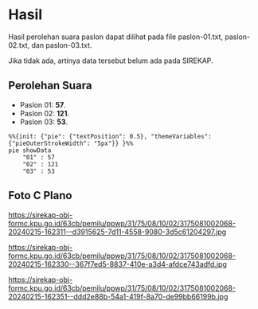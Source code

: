 # Hasil

Hasil perolehan suara paslon dapat dilihat pada file paslon-01.txt, paslon-02.txt, dan paslon-03.txt.

Jika tidak ada, artinya data tersebut belum ada pada SIREKAP.

## Perolehan Suara

 * Paslon 01: **57**.
 * Paslon 02: **121**.
 * Paslon 03: **53**.

```mermaid
%%{init: {"pie": {"textPosition": 0.5}, "themeVariables": {"pieOuterStrokeWidth": "5px"}} }%%
pie showData
    "01" : 57
    "02" : 121
    "03" : 53
```
## Foto C Plano

https://sirekap-obj-formc.kpu.go.id/63cb/pemilu/ppwp/31/75/08/10/02/3175081002068-20240215-162311--d3915625-7d11-4558-9080-3d5c61204297.jpg

https://sirekap-obj-formc.kpu.go.id/63cb/pemilu/ppwp/31/75/08/10/02/3175081002068-20240215-162330--367f7ed5-8837-410e-a3d4-afdce743adfd.jpg

https://sirekap-obj-formc.kpu.go.id/63cb/pemilu/ppwp/31/75/08/10/02/3175081002068-20240215-162351--ddd2e88b-54a1-419f-8a70-de99bb66199b.jpg
